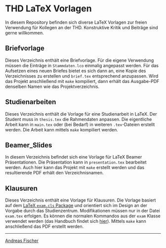 # THD LaTeX Vorlagen

In diesem Repository befinden sich diverse LaTeX Vorlagen zur freien Verwendung
für Kollegen an der THD. Konstruktive Kritik und Beiträge sind gerne willkommen.

## Briefvorlage

Dieses Verzeichnis enthält eine Briefvorlage. Für die eigene Verwendung müssen die Einträge
in `Stammdaten.lco` einmalig angepasst werden. Für das Aufsetzen eines neuen Briefes bietet
es sich dann an, eine Kopie des Verzeichnisses zu erstellen und `brief.tex` entsprechend
anzupassen. Wird das Projekt anschließend mit `make` kompiliert, dann erhält das Ausgabe-PDF
denselben Namen wie das Projektverzeichnis.

## Studienarbeiten

Dieses Verzeichnis enthält die Vorlage für eine Studienarbeit in LaTeX. Der Student
muss in `thesis.tex` die Rahmendaten anpassen. Die eigentliche Arbeit kann in `main.tex`
oder (bei Bedarf) in weiteren `.tex`-Dateien erstellt werden. Die Arbeit kann mittels
`make` kompiliert werden.

## Beamer_Slides

In diesem Verzeichnis befindet sich eine Vorlage für LaTeX Beamer
Präsentationen. Die Präsentation kann in `presentation.tex` bearbeitet werden.
Auch hier kann das Projekt mit `make` erstellt werden und das resultierende PDF
erhält den Verzeichnisnamen.

## Klausuren

Dieses Verzeichnis enthält eine Vorlage für Klausuren. Die Vorlage basiert auf dem
[LaTeX `exam.cls` Package](https://ctan.org/pkg/exam?lang=de) und orientiert sich
im Design an der Vorgabe durch das Studienzentrum. Modifikationen müssen nur in der
Datei `exam.tex` erfolgen. Es können die normalen Kommandos aus der `exam` Klasse
verwendet werden (das Handbuch findet sich [hier](http://mirrors.ctan.org/macros/latex/contrib/exam/examdoc.pdf "Using the exam document class")).
Mittels `make` kann anschließend das PDF erstellt werden.

---
[Andreas Fischer](mailto:andreas.fischer@th-deg.de "Mail an Andreas Fischer")

